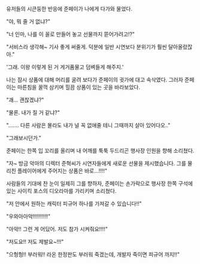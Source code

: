 유저들의 시큰둥한 반응에 준페이가 나에게 다가와 물었다.

"야, 뭐 줄 거 없냐?" 

"너 인마, 나를 이 꼴로 만들어 놓고 선물까지 뜯어가려고!?" 

"서비스라 생각해~ 기사 좋게 써줄게. 덕분에 일반 시연보다 분위기가 훨씬 달아올랐잖아." 

'그래. 이왕 이렇게 된 거 게거품물고 덤벼들게 해주지.' 

나는 잠시 상품에 대해 머리를 굴려 보다가 준페이의 귓가에 대고 속삭였다. 그러자 준페이는 마른침을 꿀꺽 삼키며 힐끔 상품이 있는 곳을 바라보았다.

"괘... 괜찮겠냐?" 

"물론. 내가 질 거 같냐?" 

"……. 다른 사람은 몰라도 내가 널 꼭 없애줄 테니 그때까지 살아 있어다오.." 

"그래보시던가." 

준페이는 한쪽 입 꼬리를 올리며 내 어깨를 툭툭 두드리곤 행사장 인원을 향해 소리쳤다.

"자~ 방금 악마의 디렉터 준혁씨가 시연자들에게 새로운 선물을 제시했습니다.
그를 물리친 플레이어에게 주어지는 상품은 바로...!!!!" 

사람들의 기대에 찬 눈이 일제히 그를 향하자, 준페이는 손가락으로 행사장 한쪽 구석에 있는 사이킥 포스의 디오라마를 가리키며 소리쳤다.

"저 안에서 원하는 캐릭터 피규어 하나를 가져갈 수 있습니다!!" 

"우와아아악!!!!!!!!!!" 

"아악!! 그런 게 어딨어. 저도 참가 시켜줘요!!!!" 

"저도요!! 저도 제발요~!!!" 

"으헝헝!! 부러워!! 라온 한정판도 부러워 죽겠는데, 개발자 죽이면 피규어 까지!!" 